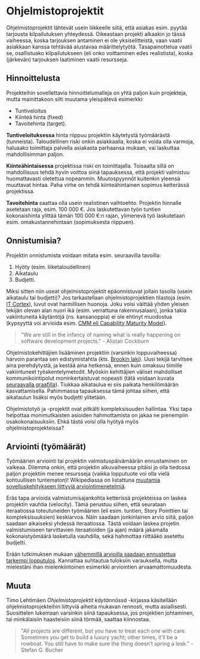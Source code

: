 # Ohjelmistoprojektit

Ohjelmistoprojektit lähtevät usein liikkeelle siitä, että asiakas esim. pyytää tarjousta kilpailutuksen yhteydessä. Oikeastaan projekti alkaakin jo tässä vaiheessa, koska tarjouksen antaminen ei ole yksiselitteistä, vaan vaatii asiakkaan kanssa tehtävää alustavaa määrittelytyötä. Tasapainottelua vaatii se, osallistuako kilpailutukseen (eli onko voittaminen edes realistista), koska (järkevän) tarjouksen laatiminen vaatii resursseja.

## Hinnoittelusta

Projekteihin sovellettavia hinnoittelumalleja on yhtä paljon kuin projekteja, mutta mainittakoon silti muutama yleispätevä esimerkki:

- Tuntiveloitus
- Kiinteä hinta (fixed)
- Tavoitehinta (target).

**Tuntiveloituksessa** hinta riippuu projektiin käytetystä työmäärästä (tunneista). Taloudellinen riski onkin asiakkaalla, koska ei voida olla varmoja, haluaako toimittaja palvella asiakasta parhaansa mukaan, vai laskuttaa mahdollisimman paljon.

**Kiinteähintaisessa** projektissa riski on toimittajalla. Toisaalta sillä on mahdollisuus tehdä hyvin voittoa siinä tapauksessa, että projekti valmistuu huomattavasti oletettua nopeammin. Muutospyynnöt kuitenkin yleensä muuttavat hintaa. Paha virhe on tehdä kiinteähintainen sopimus ketterässä projektissa.

**Tavoitehinta** saattaa olla usein realistinen vaihtoehto. Projektin hinnalle asetetaan raja, esim. 100 000 €. Jos laskutettavan työn tuntien kokonaishinta ylittää tämän 100 000 €:n rajan, ylimenevä työ laskutetaan esim. omakustannehintaan (sopimuksesta riippuen).

## Onnistumisia?

Projektin onnistumista voidaan mitata esim. seuraavilla tavoilla:

1. Hyöty (esim. liiketaloudellinen)
2. Aikataulu
3. Budjetti.

Miksi sitten niin useat ohjelmistoprojektit epäonnistuvat jollain tasolla (usein aikataulu tai budjetti)? Jos tarkastellaan ohjelmistoprojektien tilastoja (esim. [IT Cortex](http://www.it-cortex.com/Stat_Failure_Rate.htm)), luvut ovat harmillisen huonoja. Joku voisi väittää yhden yleisen tekijän olevan alan nuori ikä (esim. verrattuna rakennusalaan), jonka takia vakiintuneita käytäntöjä (ns. kansanoppia) ei ole ehtinyt muodostua (kypsyyttä voi arvioida esim. [CMM eli Capability Maturity Model](http://en.wikipedia.org/wiki/Capability_Maturity_Model)).

> "We are still in the infancy of naming what is really happening on software development projects." - Alistair Cockburn

Ohjelmistokehittäjien lisääminen projektiin (varsinkin loppuvaiheessa) harvoin parantaa sen edistymistahtia (kts. [Brookin laki](http://en.wikipedia.org/wiki/Brooks's_law)). Uusi tekijä tarvitsee aina perehdytystä, ja kestää aina hetkensä, ennen kuin omaksuu tiimille vakiintuneet työskentelymetodit. Myöskin kehittäjien väliset mahdolliset kommunikointipolut moninkertaistuvat nopeasti (tätä voidaan kuvata [seuraavalla graafilla](http://en.wikipedia.org/wiki/Complete_graph)). Tiukkaa aikataulua ei siis paikata henkilömäärän kasvattamisella. Pahimmassa tapauksessa tämä johtaa siihen, että aikataulun lisäksi myös budjetti ylitetään.

Ohjelmistotyö ja -projektit ovat pitkälti kompleksisuuden hallintaa. Yksi tapa helpottaa monimutkaisten asioiden hahmottamista on jakaa ne pienempiin osakokonaisuuksiin. Ehkä tästä voisi olla hyötyä myös ohjelmistoprojekteissa?

## Arviointi (työmäärät)

Työmäärien arviointi tai projektin valmistuspäivämäärän ennustaminen on vaikeaa. Dilemma onkin, että projektin alkuvaiheessa pitäisi jo olla tiedossa paljon projektiin menee resursseja (vaikka lopputuote voi olla vielä kohtuullisen tuntematon)! Wikipediassa on listattuna [muutamia sovelluskehitykseen liittyviä arviointimenetelmiä](http://en.wikipedia.org/wiki/Cost_estimation_in_software_engineering).

Eräs tapa arvioida valmistumisajankohta ketterissä projekteissa on laskea projektin vauhtia (velocity). Tämä perustuu siihen, että seurataan iteraatiossa toteutuneiden työmäärien (eli esim. tuntien, Story Pointtien tai kompleksisuuksien) keskiarvoa. Näin saadaan jonkinlainen arvio siitä, paljon saadaan aikaiseksi yhdessä iteraatiossa. Tästä voidaan laskea projetin valmistumiseen tarvittavien iteraatioiden (ja ajan) määrä jakamalla kokonaistyömäärä lasketulla vauhdilla, sekä hahmottaa riittääkö asetettu budjetti.

Erään tutkimuksen mukaan [vähemmillä arvioilla saadaan ennustettua tarkempi lopputulos](http://softwaredevelopmenttoday.blogspot.de/2012/07/a-better-way-to-predict-project-release.html). Kannattaa suhtautua tuloksiin  varauksella, mutta mielestäni ihan mielenkiintoinen esimerkki arviointien arvaamattomuudesta.

## Muuta

Timo Lehtimäen *Ohjelmistoprojektit käytännössä* -kirjassa käsitellään ohjelmistoprojekteihin liittyviä aiheita mukavan rennosti, mutta asiallisesti. Suosittelen lukemaan varsinkin siinä tapauksessa, jos projektien johtaminen, tai minkälaisiin haasteisiin siinä törmää, saattaa kiinnostaa.

> "All projects are different, but you have to treat each one with care. Sometimes you get to build a luxury yacht; other times, it’ll be a rowboat. You still have to make sure the thing doesn’t spring a leak." - Stefan G. Bucher
